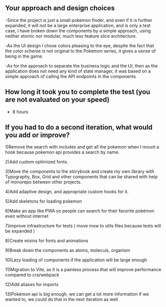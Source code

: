 ## Your approach and design choices
 -Since the project is just a small pokemon finder, and even if it is further expanded, it will not be a large
  enterprise application, and is only a test case, I have broken down the components by a simple approach, 
  using neither atomic nor modular, much less feature slice architecture.
 
  -As the UI design I chose colors pleasing to the eye, despite the fact that the color scheme is not original 
   to the Pokemon series, it gives a sense of being in the game.
   
  -As for the approach to separate the business logic and the UI, then as the application does
   not need any kind of state manager, it was based on a simple approach of calling the API
  endpoints in the components

## How long it took you to complete the test (you are not evaluated on your speed)
 - 8 hours

## If you had to do a second iteration, what would you add or improve?
1)Remove the search with includes and get all the pokemon when I mount a hook because pokemon api 
provides a search by name.

2)Add custom optimized fonts.

3)Move the components to the storybook and create my own library with Typography, Box, Grid and other components that
can be shared with help of monorepo between other projects.

4)Add adaptive design, and appropriate custom hooks for it.

5)Add skeletons for loading pokemon

6)Make an app like PWA so people can search for their favorite pokémon even without internet

7)improve infrastructure for tests ( move msw to utils files because tests will be expanded )

8)Create mixins for fonts and animations

9)Break down the components as atoms, moleculs, organism

10)Lazy loading of components if the application will be large enough

11)Migration to Vite, as it is a painless process that will improve performance compared to cra/webpack

12)Add aliases for imports

13)Pokémon api is big enough, we can get a lot more information if we wanted to, we could do that in the next iteration as well
